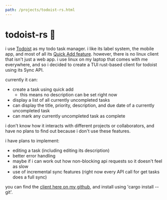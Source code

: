 ```yaml
---
path: /projects/todoist-rs.html
---
```

# todoist-rs 🦀

i use [Todoist](https://todoist.com) as my todo task manager. i like its label system, the mobile app, and most of all its [Quick Add feature](https://todoist.com/help/articles/use-task-quick-add-in-todoist-va4Lhpzz). however, there is no linux client that isn't just a web app. i use linux on my laptop that comes with me everywhere, and so i decided to create a TUI rust-based client for todoist using its Sync API.

currently it can:

- create a task using quick add
  - this means no description can be set right now
- display a list of all currently uncompleted tasks
- can display the title, priority, description, and due date of a currently uncompleted task
- can mark any currently uncompleted task as complete

i don't know how it interacts with different projects or collaborators, and have no plans to find out because i don't use these features.

i have plans to implement:

- editing a task (including editing its description)
- better error handling
- maybe if i can work out how non-blocking api requests so it doesn't feel as slow
- use of incremental sync features (right now every API call for get tasks does a full sync)

you can find the [client here on my github](https://github.com/blltrx/todoist-rs), and install using 'cargo install --git'.

